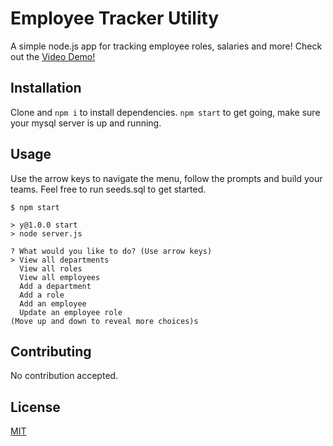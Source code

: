 # Employee Tracker Utility

A simple node.js app for tracking employee roles, salaries and more! Check out the [Video Demo!](https://drive.google.com/file/d/1lhQHKmHgg_YLd38e-fKM7zHvrp0yF7lW/view)

## Installation

Clone and `npm i` to install dependencies. `npm start` to get going, make sure your mysql server is up and running.

## Usage

Use the arrow keys to navigate the menu, follow the prompts and build your teams. Feel free to run seeds.sql to get started.

```
$ npm start

> y@1.0.0 start
> node server.js

? What would you like to do? (Use arrow keys)
> View all departments
  View all roles
  View all employees
  Add a department
  Add a role
  Add an employee
  Update an employee role
(Move up and down to reveal more choices)s
```

## Contributing

No contribution accepted.

## License

[MIT](https://choosealicense.com/licenses/mit/)
